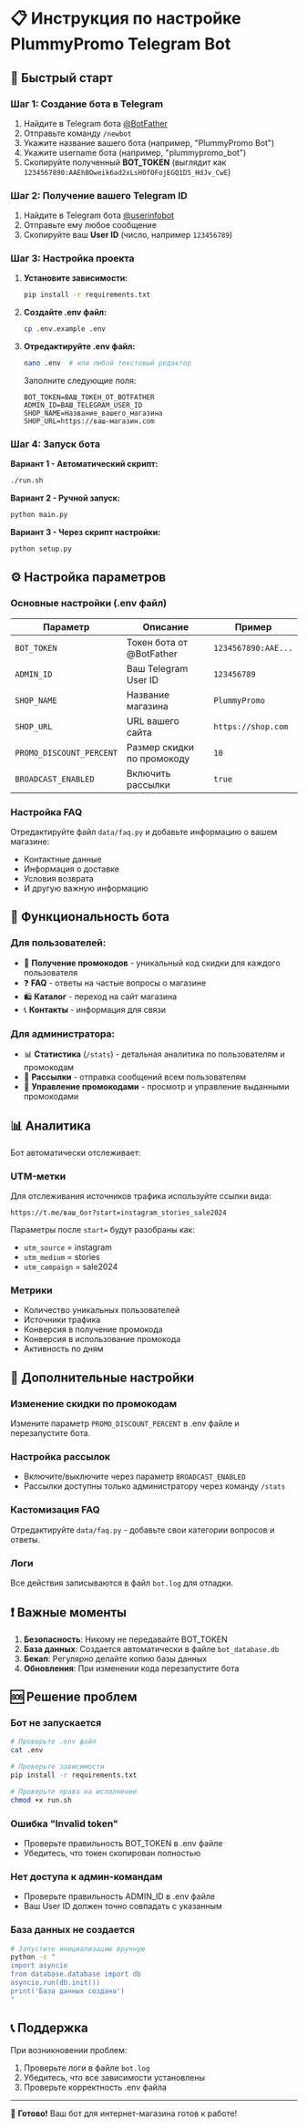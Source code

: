 # 📋 Инструкция по настройке PlummyPromo Telegram Bot

## 🚀 Быстрый старт

### Шаг 1: Создание бота в Telegram

1. Найдите в Telegram бота [@BotFather](https://t.me/BotFather)
2. Отправьте команду `/newbot`
3. Укажите название вашего бота (например, "PlummyPromo Bot")
4. Укажите username бота (например, "plummypromo_bot")  
5. Скопируйте полученный **BOT_TOKEN** (выглядит как `1234567890:AAEhBOweik6ad2xLsHOfOFojEGQ1D5_HdJv_CwE`)

### Шаг 2: Получение вашего Telegram ID

1. Найдите в Telegram бота [@userinfobot](https://t.me/userinfobot)
2. Отправьте ему любое сообщение
3. Скопируйте ваш **User ID** (число, например `123456789`)

### Шаг 3: Настройка проекта

1. **Установите зависимости:**
   ```bash
   pip install -r requirements.txt
   ```

2. **Создайте .env файл:**
   ```bash
   cp .env.example .env
   ```

3. **Отредактируйте .env файл:**
   ```bash
   nano .env  # или любой текстовый редактор
   ```
   
   Заполните следующие поля:
   ```env
   BOT_TOKEN=ВАШ_ТОКЕН_ОТ_BOTFATHER
   ADMIN_ID=ВАШ_TELEGRAM_USER_ID
   SHOP_NAME=Название_вашего_магазина
   SHOP_URL=https://ваш-магазин.com
   ```

### Шаг 4: Запуск бота

**Вариант 1 - Автоматический скрипт:**
```bash
./run.sh
```

**Вариант 2 - Ручной запуск:**
```bash
python main.py
```

**Вариант 3 - Через скрипт настройки:**
```bash
python setup.py
```

## ⚙️ Настройка параметров

### Основные настройки (.env файл)

| Параметр | Описание | Пример |
|----------|----------|--------|
| `BOT_TOKEN` | Токен бота от @BotFather | `1234567890:AAE...` |
| `ADMIN_ID` | Ваш Telegram User ID | `123456789` |
| `SHOP_NAME` | Название магазина | `PlummyPromo` |
| `SHOP_URL` | URL вашего сайта | `https://shop.com` |
| `PROMO_DISCOUNT_PERCENT` | Размер скидки по промокоду | `10` |
| `BROADCAST_ENABLED` | Включить рассылки | `true` |

### Настройка FAQ

Отредактируйте файл `data/faq.py` и добавьте информацию о вашем магазине:
- Контактные данные
- Информация о доставке
- Условия возврата
- И другую важную информацию

## 🎯 Функциональность бота

### Для пользователей:
- 🎁 **Получение промокодов** - уникальный код скидки для каждого пользователя
- ❓ **FAQ** - ответы на частые вопросы о магазине
- 🛍 **Каталог** - переход на сайт магазина
- 📞 **Контакты** - информация для связи

### Для администратора:
- 📊 **Статистика** (`/stats`) - детальная аналитика по пользователям и промокодам
- 📢 **Рассылки** - отправка сообщений всем пользователям
- 🎁 **Управление промокодами** - просмотр и управление выданными промокодами

## 📊 Аналитика

Бот автоматически отслеживает:

### UTM-метки
Для отслеживания источников трафика используйте ссылки вида:
```
https://t.me/ваш_бот?start=instagram_stories_sale2024
```

Параметры после `start=` будут разобраны как:
- `utm_source` = instagram
- `utm_medium` = stories  
- `utm_campaign` = sale2024

### Метрики
- Количество уникальных пользователей
- Источники трафика  
- Конверсия в получение промокода
- Конверсия в использование промокода
- Активность по дням

## 🔧 Дополнительные настройки

### Изменение скидки по промокодам
Измените параметр `PROMO_DISCOUNT_PERCENT` в .env файле и перезапустите бота.

### Настройка рассылок
- Включите/выключите через параметр `BROADCAST_ENABLED`
- Рассылки доступны только администратору через команду `/stats`

### Кастомизация FAQ
Отредактируйте `data/faq.py` - добавьте свои категории вопросов и ответы.

### Логи
Все действия записываются в файл `bot.log` для отладки.

## ❗ Важные моменты

1. **Безопасность**: Никому не передавайте BOT_TOKEN
2. **База данных**: Создается автоматически в файле `bot_database.db`
3. **Бекап**: Регулярно делайте копию базы данных
4. **Обновления**: При изменении кода перезапустите бота

## 🆘 Решение проблем

### Бот не запускается
```bash
# Проверьте .env файл
cat .env

# Проверьте зависимости
pip install -r requirements.txt

# Проверьте права на исполнение
chmod +x run.sh
```

### Ошибка "Invalid token"
- Проверьте правильность BOT_TOKEN в .env файле
- Убедитесь, что токен скопирован полностью

### Нет доступа к админ-командам  
- Проверьте правильность ADMIN_ID в .env файле
- Ваш User ID должен точно совпадать с указанным

### База данных не создается
```bash
# Запустите инициализацию вручную
python -c "
import asyncio
from database.database import db
asyncio.run(db.init())
print('База данных создана')
"
```

## 📞 Поддержка

При возникновении проблем:
1. Проверьте логи в файле `bot.log`
2. Убедитесь, что все зависимости установлены
3. Проверьте корректность .env файла

---

🎉 **Готово!** Ваш бот для интернет-магазина готов к работе!
